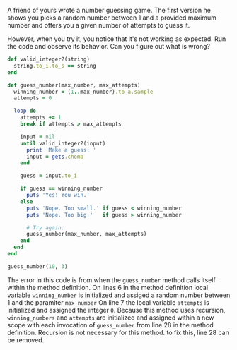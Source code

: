 A friend of yours wrote a number guessing game. The first version he shows you picks a random number between 1 and a provided maximum number and offers you a given number of attempts to guess it.

However, when you try it, you notice that it's not working as expected. Run the code and observe its behavior. Can you figure out what is wrong?
```ruby
def valid_integer?(string)
  string.to_i.to_s == string
end

def guess_number(max_number, max_attempts)
  winning_number = (1..max_number).to_a.sample
  attempts = 0

  loop do
    attempts += 1
    break if attempts > max_attempts

    input = nil
    until valid_integer?(input)
      print 'Make a guess: '
      input = gets.chomp
    end

    guess = input.to_i

    if guess == winning_number
      puts 'Yes! You win.'
    else
      puts 'Nope. Too small.' if guess < winning_number
      puts 'Nope. Too big.'   if guess > winning_number

      # Try again:
      guess_number(max_number, max_attempts)
    end
  end
end

guess_number(10, 3)
```
The error in this code is from when the `guess_number` method calls itself within the method definition. 
On lines 6 in the method definition local variable `winning_number` is initialized and assiged a random number between 1 and the paramiter `max_number`
On line 7 the local variable `attempts` is initialized and assigned the integer `0`.
Because this method uses recursion, `winning_numbers` and `attempts` are initialized and assigned within a new scope with each invocation of `guess_number` from line 28 in the method definition.
Recursion is not necessary for this method. to fix this, line 28 can be removed.

